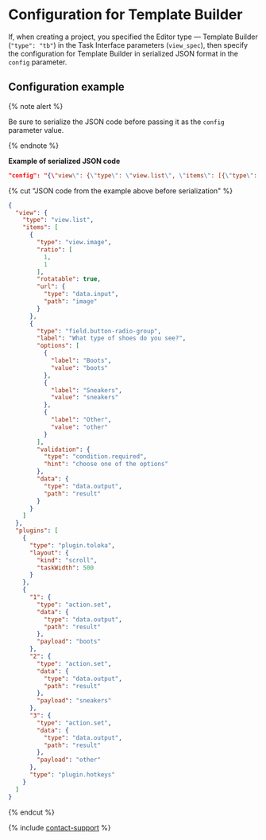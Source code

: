 # Configuration for Template Builder

If, when creating a project, you specified the Editor type — Template Builder (`"type": "tb"`) in the Task Interface parameters (`view_spec`), then specify the configuration for Template Builder in serialized JSON format in the `config` parameter.

## Configuration example

{% note alert %}

Be sure to serialize the JSON code before passing it as the `config` parameter value.

{% endnote %}

**Example of serialized JSON code**

```json
"config": "{\"view\": {\"type\": \"view.list\", \"items\": [{\"type\": \"view.image\", \"ratio\": [1, 1], \"rotatable\": true, \"url\": {\"type\": \"data.input\", \"path\": \"image\"}}, {\"type\": \"field.button-radio-group\", \"label\": \"What type of shoes do you see?\", \"options\": [{\"label\": \"Boots\", \"value\": \"boots\" }, {\"label\": \"Sneakers\", \"value\": \"sneakers\"}, {\"label\": \"Other\", \"value\": \"other\"}], \"validation\": {\"type\": \"condition.required\", \"hint\": \"choose one of the options\"}, \"data\": {\"type\": \"data.output\", \"path\": \"result\"}}]}, \"plugins\": [{\"type\": \"plugin.toloka\", \"layout\": {\"kind\": \"scroll\", \"taskWidth\": 500}}, {\"1\": {\"type\": \"action.set\", \"data\": {\"type\": \"data.output\", \"path\": \"result\"}, \"payload\": \"boots\"}, \"2\": {\"type\": \"action.set\", \"data\": {\"type\": \"data.output\", \"path\": \"result\"}, \"payload\": \"sneakers\"}, \"3\": {\"type\": \"action.set\", \"data\": {\"type\": \"data.output\", \"path\": \"result\"}, \"payload\": \"other\"}, \"type\": \"plugin.hotkeys\"}]}"
```

{% cut "JSON code from the example above before serialization" %}

```json
{
  "view": {
    "type": "view.list",
    "items": [
      {
        "type": "view.image",
        "ratio": [
          1,
          1
        ],
        "rotatable": true,
        "url": {
          "type": "data.input",
          "path": "image"
        }
      },
      {
        "type": "field.button-radio-group",
        "label": "What type of shoes do you see?",
        "options": [
          {
            "label": "Boots",
            "value": "boots"
          },
          {
            "label": "Sneakers",
            "value": "sneakers"
          },
          {
            "label": "Other",
            "value": "other"
          }
        ],
        "validation": {
          "type": "condition.required",
          "hint": "choose one of the options"
        },
        "data": {
          "type": "data.output",
          "path": "result"
        }
      }
    ]
  },
  "plugins": [
    {
      "type": "plugin.toloka",
      "layout": {
        "kind": "scroll",
        "taskWidth": 500
      }
    },
    {
      "1": {
        "type": "action.set",
        "data": {
          "type": "data.output",
          "path": "result"
        },
        "payload": "boots"
      },
      "2": {
        "type": "action.set",
        "data": {
          "type": "data.output",
          "path": "result"
        },
        "payload": "sneakers"
      },
      "3": {
        "type": "action.set",
        "data": {
          "type": "data.output",
          "path": "result"
        },
        "payload": "other"
      },
      "type": "plugin.hotkeys"
    }
  ]
}
```

{% endcut %}

{% include [contact-support](../../guide/_includes/contact-support.md) %}